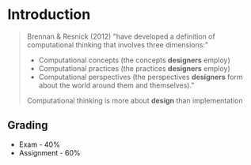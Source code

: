 # Introduction

> Brennan & Resnick (2012) "have developed a definition of computational thinking that involves three dimensions:"
>
> - Computational concepts (the concepts **designers** employ)
> - Computational practices (the practices **designers** employ)
> - Computational perspectives (the perspectives **designers** form about the world around them and themselves)."
>
> Computational thinking is more about **design** than implementation

## Grading

- Exam - 40%
- Assignment - 60%